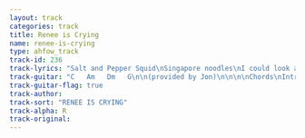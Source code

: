 ```yaml
---
layout: track
categories: track
title: Renee is Crying
name: renee-is-crying
type: ahfow_track
track-id: 236
track-lyrics: "Salt and Pepper Squid\nSingapore noodles\nI could look at your face\nFor oodles and oodles\n\nIn Bamboo Chairs\nWeâ€™ll sip through straws\nAs Scott goes up\nRenee is crying\n\nOnce we have Dreams\nNow we have schemes\nMy blood is bleeding\nOh canâ€™t you hear\n\nLove made of Silver\nLove made of Gold\nAm I in the right place?\nIs my timing right?\n\nIn Bamboo Chairs\nWeâ€™ll sip through Straws\nAs Scott Goes up\nRenee is crying\n\nOnce we have Dreams\nNow we have schemes\nMy blood is bleeding\nOh canâ€™t you hear"
track-guitar: "C   Am   Dm   G\n\n(provided by Jon)\n\n\n\nChords\nIntro, Verse,\nC, Am, Dm, G\nChorus\nAm, F, Dm, G\n\n (provided by Drew)"
track-guitar-flag: true
track-author: 
track-sort: "RENEE IS CRYING"
track-alpha: R
track-original: 
---
```

